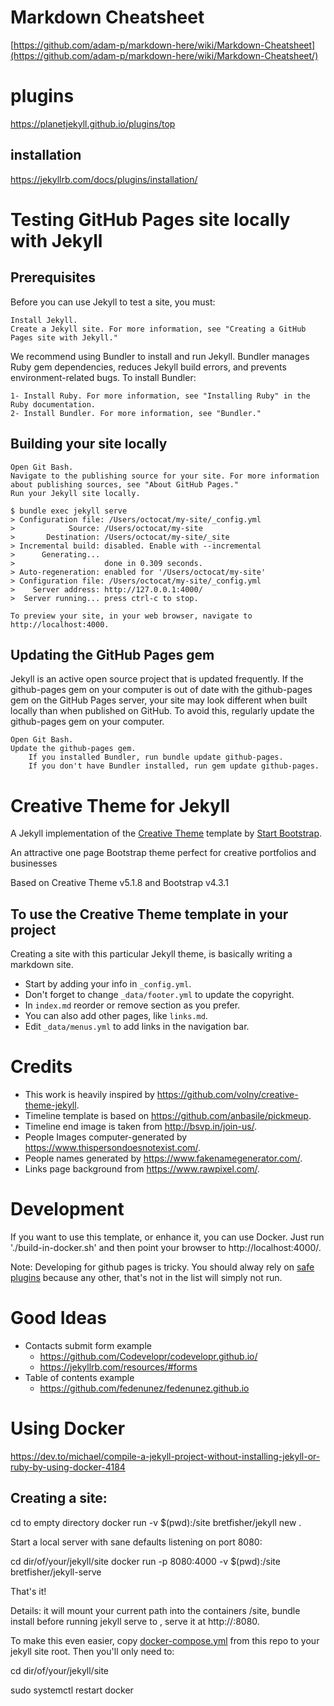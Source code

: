 
# Markdown Cheatsheet

[https://github.com/adam-p/markdown-here/wiki/Markdown-Cheatsheet](https://github.com/adam-p/markdown-here/wiki/Markdown-Cheatsheet/)

# plugins
https://planetjekyll.github.io/plugins/top

## installation
https://jekyllrb.com/docs/plugins/installation/


# Testing GitHub Pages site locally with Jekyll

## Prerequisites

Before you can use Jekyll to test a site, you must:

    Install Jekyll.
    Create a Jekyll site. For more information, see "Creating a GitHub Pages site with Jekyll."

We recommend using Bundler to install and run Jekyll. Bundler manages Ruby gem dependencies, reduces Jekyll build errors, and prevents environment-related bugs. To install Bundler:

    1- Install Ruby. For more information, see "Installing Ruby" in the Ruby documentation.
    2- Install Bundler. For more information, see "Bundler."

## Building your site locally

    Open Git Bash.
    Navigate to the publishing source for your site. For more information about publishing sources, see "About GitHub Pages."
    Run your Jekyll site locally.

    $ bundle exec jekyll serve
    > Configuration file: /Users/octocat/my-site/_config.yml
    >            Source: /Users/octocat/my-site
    >       Destination: /Users/octocat/my-site/_site
    > Incremental build: disabled. Enable with --incremental
    >      Generating...
    >                    done in 0.309 seconds.
    > Auto-regeneration: enabled for '/Users/octocat/my-site'
    > Configuration file: /Users/octocat/my-site/_config.yml
    >    Server address: http://127.0.0.1:4000/
    >  Server running... press ctrl-c to stop.

    To preview your site, in your web browser, navigate to http://localhost:4000.

## Updating the GitHub Pages gem

Jekyll is an active open source project that is updated frequently. If the github-pages gem on your computer is out of date with the github-pages gem on the GitHub Pages server, your site may look different when built locally than when published on GitHub. To avoid this, regularly update the github-pages gem on your computer.

    Open Git Bash.
    Update the github-pages gem.
        If you installed Bundler, run bundle update github-pages.
        If you don't have Bundler installed, run gem update github-pages.


# Creative Theme for Jekyll

A Jekyll implementation of the [Creative Theme](https://startbootstrap.com/themes/creative/) template by [Start Bootstrap](https://startbootstrap.com).

An attractive one page Bootstrap theme perfect for creative portfolios and businesses

Based on Creative Theme v5.1.8 and Bootstrap v4.3.1

## To use the Creative Theme template in your project

Creating a site with this particular Jekyll theme, is basically writing a markdown site.

- Start by adding your info in `_config.yml`.
- Don't forget to change `_data/footer.yml` to update the copyright.
- In `index.md` reorder or remove section as you prefer.
- You can also add other pages, like `links.md`.
- Edit `_data/menus.yml` to add links in the navigation bar.

# Credits
* This work is heavily inspired by https://github.com/volny/creative-theme-jekyll.
* Timeline template is based on https://github.com/anbasile/pickmeup.
* Timeline end image is taken from http://bsvp.in/join-us/.
* People Images computer-generated by https://www.thispersondoesnotexist.com/.
* People names generated by https://www.fakenamegenerator.com/.
* Links page background from https://www.rawpixel.com/.

# Development
If you want to use this template, or enhance it, you can use Docker.
Just run './build-in-docker.sh' and then point your browser to http://localhost:4000/.

Note: Developing for github pages is tricky. You should alway rely on
[safe plugins](https://pages.github.com/versions/) because any other, that's not
in the list will simply not run.

# Good Ideas
* Contacts submit form example
  * https://github.com/Codevelopr/codevelopr.github.io/
  * https://jekyllrb.com/resources/#forms
* Table of contents example
  * https://github.com/fedenunez/fedenunez.github.io
  
# Using Docker
https://dev.to/michael/compile-a-jekyll-project-without-installing-jekyll-or-ruby-by-using-docker-4184



## Creating a site:

cd to empty directory
docker run -v $(pwd):/site bretfisher/jekyll new .

Start a local server with sane defaults listening on port 8080:

cd dir/of/your/jekyll/site
docker run -p 8080:4000 -v $(pwd):/site bretfisher/jekyll-serve

That's it!

Details: it will mount your current path into the containers /site, bundle install before running jekyll serve to , serve it at http://<docker-host>:8080.

To make this even easier, copy [docker-compose.yml](https://github.com/BretFisher/jekyll-serve/blob/master/docker-compose.yml) from this repo to your jekyll site root. Then you'll only need to:

cd dir/of/your/jekyll/site


sudo systemctl restart docker